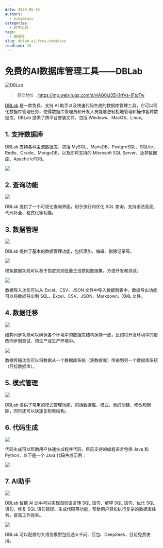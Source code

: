```yaml
---
date: 2025-06-15
authors:
  - mingminyu
categories:
  - 软件工具
tags:
  - 数据哭
slug: dblab-ai-free-database
readtime: 10
---
```


# 免费的AI数据库管理工具——DBLab

![DBLab](https://mingminyu.github.io/webassets/images/20250615/01.png)

> 原文地址：https://mp.weixin.qq.com/s/viAG0jJ05H1rfVs-1FtgTw

[DBLab](https://dblab.ai/en/) 是一款免费、支持 AI 助手以及快速代码生成的数据库管理工具，它可以简化数据库管理任务，使得数据库管理员和开发人员能够更轻松地管理和操作各种数据库。DBLab 提供了跨平台安装文件，包括 Windows、MacOS、Linux。

<!-- more -->

## 1. 支持数据库

DBLab 支持各种主流数据库，包括 MySQL、MariaDB、PostgreSQL、SQLite、Redis、Oracle、MongoDB，以及即将支持的 Microsoft SQL Server、达梦数据库、Apache IoTDB。

![](https://mingminyu.github.io/webassets/images/20250615/02.png)

## 2. 查询功能

![](https://mingminyu.github.io/webassets/images/20250615/03.png)

DBLab 提供了一个可视化查询界面，用于执行和优化 SQL 查询，支持语法高亮、代码补全、格式化等功能。

## 3. 数据管理

![](https://mingminyu.github.io/webassets/images/20250615/04.png)

DBLab 提供了基本的数据管理功能，包括添加、编辑、删除记录等。

![](https://mingminyu.github.io/webassets/images/20250615/05.png)

模拟数据功能可以基于指定规则批量生成模拟数据集，方便开发和测试。

![](https://mingminyu.github.io/webassets/images/20250615/06.png)

数据导入功能可以从 Excel、CSV、JSON 文件中导入数据到表中，数据导出功能可以将数据导出到 SQL、Excel、CSV、JSON、Markdown、XML 文件。

## 4. 数据迁移

![](https://mingminyu.github.io/webassets/images/20250615/07.png)

结构同步功能可以确保各个环境中的数据库结构保持一致，比如将开发环境中的更改同步到测试、预生产或生产环境中。

![](https://mingminyu.github.io/webassets/images/20250615/08.png)

数据传输功能可以将数据从一个数据库系统（源数据库）传输到另一个数据库系统（目标数据库）。

## 5. 模式管理

![](https://mingminyu.github.io/webassets/images/20250615/09.png)

DBLab 提供了常用的模式管理功能，包括数据库、模式、表的创建、修改和删除，同时还可以快速复制表结构。

## 6. 代码生成

![](https://mingminyu.github.io/webassets/images/20250615/10.png)

代码生成可以帮助用户快速生成程序代码，目前支持的编程语言包括 Java 和 Python，以下是一个 Java 代码生成示例：

![](https://mingminyu.github.io/webassets/images/20250615/11.png)

## 7. AI助手

![](https://mingminyu.github.io/webassets/images/20250615/12.png)

DBLab 智能 AI 助手可以实现自然语言转 SQL 语句、解释 SQL 语句、优化 SQL 语句、修复 SQL 语句错误、生成代码等功能，帮助用户轻松执行复杂的数据库任务，提高工作效率。

![](https://mingminyu.github.io/webassets/images/20250615/13.png)

DBLab 可以配置的大语言模型包括通义千问、豆包、DeepSeek，目前免费使用。
